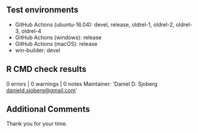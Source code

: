 ## Test environments

* GitHub Actions (ubuntu-16.04): devel, release, oldrel-1, oldrel-2, oldrel-3, oldrel-4
* GitHub Actions (windows): release
* GitHub Actions (macOS): release
* win-builder: devel

## R CMD check results

0 errors | 0 warnings | 0 notes
  Maintainer: 'Daniel D. Sjoberg <danield.sjoberg@gmail.com>'

## Additional Comments

Thank you for your time.
